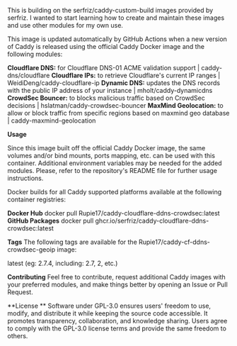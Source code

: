 This is building on the serfriz/caddy-custom-build images provided by serfriz. I wanted to start learning how to create and maintain these images and use other modules for my own use.

This image is updated automatically by GitHub Actions when a new version of Caddy is released using the official Caddy Docker image and the following modules:

**Cloudflare DNS:** for Cloudflare DNS-01 ACME validation support | caddy-dns/cloudflare 
**Cloudflare IPs:** to retrieve Cloudflare's current IP ranges | WeidiDeng/caddy-cloudflare-ip 
**Dynamic DNS:** updates the DNS records with the public IP address of your instance | mholt/caddy-dynamicdns 
**CrowdSec Bouncer:** to blocks malicious traffic based on CrowdSec decisions | hslatman/caddy-crowdsec-bouncer 
**MaxMind Geolocation:** to allow or block traffic from specific regions based on maxmind geo database | caddy-maxmind-geolocation

**Usage**

Since this image built off the official Caddy Docker image, the same volumes and/or bind mounts, ports mapping, etc. can be used with this container. 
Additional environment variables may be needed for the added modules. Please, refer to the repository's README file for further usage instructions.

Docker builds for all Caddy supported platforms available at the following container registries:

**Docker Hub** docker pull Rupie17/caddy-cloudflare-ddns-crowdsec:latest 
**GitHub Packages** docker pull ghcr.io/serfriz/caddy-cloudflare-ddns-crowdsec:latest

**Tags** 
The following tags are available for the Rupie17/caddy-cf-ddns-crowdsec-geoip image:

latest (eg: 2.7.4, including: 2.7, 2, etc.)

**Contributing**
Feel free to contribute, request additional Caddy images with your preferred modules, and make things better by opening an Issue or Pull Request.

**License **
Software under GPL-3.0 ensures users' freedom to use, modify, and distribute it while keeping the source code accessible. It promotes transparency, collaboration, and knowledge sharing. Users agree to comply with the GPL-3.0 license terms and provide the same freedom to others.
